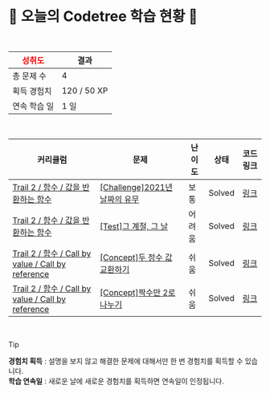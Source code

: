 # 🌲 오늘의 Codetree 학습 현황 🌲

<br />

| <span style="color:red;display:block;text-align:center;"> **성취도**</span> | 결과 |
|---|---|
| 총 문제 수 | 4 |
| 획득 경험치 | 120 / 50 XP |
| 연속 학습 일 | 1 일 |

<br />

|커리큘럼|문제|난이도|상태|코드 링크|
|---|---|---|---|---|
|[Trail 2 / 함수 / 값을 반환하는 함수](https://www.codetree.ai/trail-info/novice-mid/)|[[Challenge]2021년 날짜의 유무](https://www.codetree.ai/trails/complete/curated-cards/challenge-with-or-without-2021/)|보통|Solved|[링크](https://github.com/seung-in-Yoo/codetree-TILs/blob/main/250124/2021%EB%85%84%20%EB%82%A0%EC%A7%9C%EC%9D%98%20%EC%9C%A0%EB%AC%B4/with-or-without-2021.py)|
|[Trail 2 / 함수 / 값을 반환하는 함수](https://www.codetree.ai/trail-info/novice-mid/)|[[Test]그 계절, 그 날](https://www.codetree.ai/trails/complete/curated-cards/test-that-season-that-day/)|어려움|Solved|[링크](https://github.com/seung-in-Yoo/codetree-TILs/blob/main/250124/%EA%B7%B8%20%EA%B3%84%EC%A0%88%2C%20%EA%B7%B8%20%EB%82%A0/that-season-that-day.py)|
|[Trail 2 / 함수 / Call by value / Call by reference](https://www.codetree.ai/trail-info/novice-mid/)|[[Concept]두 정수 값 교환하기](https://www.codetree.ai/trails/complete/curated-cards/intro-to-exchange-two-integer-values/)|쉬움|Solved|[링크](https://github.com/seung-in-Yoo/codetree-TILs/blob/main/250124/%EB%91%90%20%EC%A0%95%EC%88%98%20%EA%B0%92%20%EA%B5%90%ED%99%98%ED%95%98%EA%B8%B0/to-exchange-two-integer-values.py)|
|[Trail 2 / 함수 / Call by value / Call by reference](https://www.codetree.ai/trail-info/novice-mid/)|[[Concept]짝수만 2로 나누기](https://www.codetree.ai/trails/complete/curated-cards/intro-divide-even-numbers-by-2/)|쉬움|Solved|[링크](https://github.com/seung-in-Yoo/codetree-TILs/blob/main/250124/%EC%A7%9D%EC%88%98%EB%A7%8C%202%EB%A1%9C%20%EB%82%98%EB%88%84%EA%B8%B0/divide-even-numbers-by-2.py)|


<br />

> [!TIP]
> **경험치 획득** : 설명을 보지 않고 해결한 문제에 대해서만 한 번 경험치를 획득할 수 있습니다.  
> **학습 연속일** : 새로운 날에 새로운 경험치를 획득하면 연속일이 인정됩니다.

